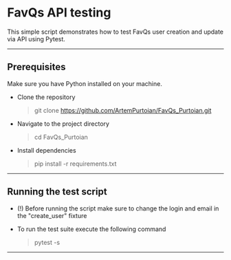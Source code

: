 # FavQs API testing

This simple script demonstrates how to test FavQs user creation and update via API using Pytest. 

---
## Prerequisites

Make sure you have Python installed on your machine.

* Clone the repository
  > git clone https://github.com/ArtemPurtoian/FavQs_Purtoian.git

* Navigate to the project directory
  > cd FavQs_Purtoian

* Install dependencies
  > pip install -r requirements.txt
---
## Running the test script

* (!) Before running the script make sure to change the login and email 
in the "create_user" fixture


* To run the test suite execute the following command
  > pytest -s
---